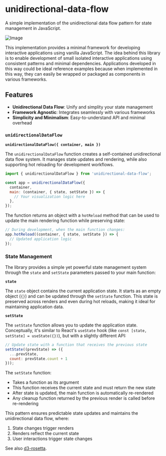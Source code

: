 # unidirectional-data-flow

A simple implementation of the unidirectional data flow pattern for state management in JavaScript.

![Image](https://github.com/user-attachments/assets/584b2ca3-8360-428d-9511-272fbb2698f0)

This implementation provides a minimal framework for developing interactive applications using vanilla JavaScript. The idea behind this library is to enable development of small isolated interactive applications using consistent patterns and minimal dependencies. Applications developed in this way could be ideal reference examples because when implemented in this way, they can easily be wrapped or packaged as components in various frameworks.

## Features

- **Unidirectional Data Flow**: Unify and simplity your state management
- **Framework Agnostic**: Integrates seamlessly with various frameworks
- **Simplicity and Minimalism**: Easy-to-understand API and minimal overhead

### `unidirectionalDataFlow`

**`unidirectionalDataFlow({ container, main })`**

The `unidirectionalDataFlow` function creates a self-contained unidirectional data flow system. It manages state updates and rendering, while also supporting hot reloading for development workflows.

```js
import { unidirectionalDataFlow } from 'unidirectional-data-flow';

const app = unidirectionalDataFlow({
  container,
  main: (container, { state, setState }) => {
    // Your visualization logic here
  },
});
```

The function returns an object with a `hotReload` method that can be used to update the main rendering function while preserving state:

```js
// During development, when the main function changes:
app.hotReload((container, { state, setState }) => {
  // Updated application logic
});
```

### State Management

The library provides a simple yet powerful state management system through the `state` and `setState` parameters passed to your main function:

**`state`**

The `state` object contains the current application state. It starts as an empty object (`{}`) and can be updated through the `setState` function. This state is preserved across renders and even during hot reloads, making it ideal for maintaining application data.

**`setState`**

The `setState` function allows you to update the application state. Conceptually, it's similar to React's `useState` hook (like `const [state, setState] = useState({})`), but with a slightly different API:

```js
// Update state with a function that receives the previous state
setState((prevState) => ({
  ...prevState,
  count: prevState.count + 1
}));
```

The `setState` function:
- Takes a function as its argument
- This function receives the current state and must return the new state
- After state is updated, the main function is automatically re-rendered
- Any cleanup function returned by the previous render is called before re-rendering

This pattern ensures predictable state updates and maintains the unidirectional data flow, where:
1. State changes trigger renders
2. Renders reflect the current state
3. User interactions trigger state changes

See also [d3-rosetta](https://github.com/curran/d3-rosetta).
